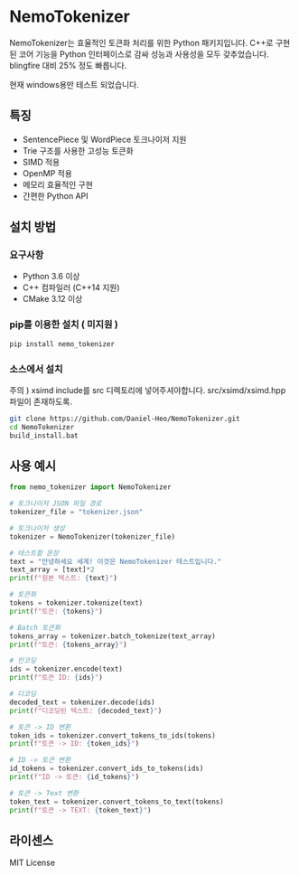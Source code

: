 ﻿# NemoTokenizer

NemoTokenizer는 효율적인 토큰화 처리를 위한 Python 패키지입니다. C++로 구현된 코어 기능을 Python 인터페이스로 감싸 성능과 사용성을 모두 갖추었습니다.
blingfire 대비 25% 정도 빠릅니다.

현재 windows용만 테스트 되었습니다.

## 특징

- SentencePiece 및 WordPiece 토크나이저 지원
- Trie 구조를 사용한 고성능 토큰화
- SIMD 적용
- OpenMP 적용
- 메모리 효율적인 구현
- 간편한 Python API

## 설치 방법

### 요구사항

- Python 3.6 이상
- C++ 컴파일러 (C++14 지원)
- CMake 3.12 이상

### pip를 이용한 설치 ( 미지원 )

```bash
pip install nemo_tokenizer
```

### 소스에서 설치
주의 ) xsimd include를 src 디렉토리에 넣어주셔야합니다. src/xsimd/xsimd.hpp 파일이 존재하도록.

```bash
git clone https://github.com/Daniel-Heo/NemoTokenizer.git
cd NemoTokenizer
build_install.bat
```

## 사용 예시

```python
from nemo_tokenizer import NemoTokenizer

# 토크나이저 JSON 파일 경로
tokenizer_file = "tokenizer.json"

# 토크나이저 생성
tokenizer = NemoTokenizer(tokenizer_file)

# 테스트할 문장
text = "안녕하세요 세계! 이것은 NemoTokenizer 테스트입니다."
text_array = [text]*2
print(f"원본 텍스트: {text}")

# 토큰화
tokens = tokenizer.tokenize(text)
print(f"토큰: {tokens}")

# Batch 토큰화
tokens_array = tokenizer.batch_tokenize(text_array)
print(f"토큰: {tokens_array}")

# 인코딩
ids = tokenizer.encode(text)
print(f"토큰 ID: {ids}")

# 디코딩
decoded_text = tokenizer.decode(ids)
print(f"디코딩된 텍스트: {decoded_text}")

# 토큰 -> ID 변환
token_ids = tokenizer.convert_tokens_to_ids(tokens)
print(f"토큰 -> ID: {token_ids}")

# ID -> 토큰 변환
id_tokens = tokenizer.convert_ids_to_tokens(ids)
print(f"ID -> 토큰: {id_tokens}")

# 토큰 -> Text 변환
token_text = tokenizer.convert_tokens_to_text(tokens)
print(f"토큰 -> TEXT: {token_text}")
```

## 라이센스

MIT License
